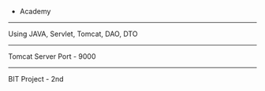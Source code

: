 + Academy
***
Using JAVA, Servlet, Tomcat, DAO, DTO
***
Tomcat Server Port - 9000
***
BIT Project - 2nd
